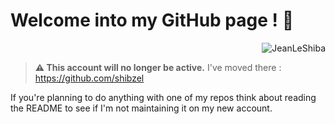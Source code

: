 # Welcome into my GitHub page ! 👋

<p align="right">
    <img src="https://komarev.com/ghpvc/?username=JeanLeShiba&label=Profile+views&color=55a1f7&style=for-the-badge" alt="JeanLeShiba" />
</p>

> **⚠️ This account will no longer be active.**
> I've moved there : <https://github.com/shibzel>

If you're planning to do anything with one of my repos think about reading the README to see if I'm not maintaining it on my new account.
